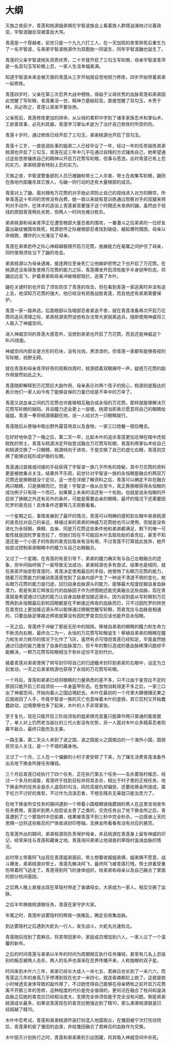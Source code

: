 # 大纲

灭族之夜前夕，青莲和桃源姐弟俩在宇智波族会上看着族人群情汹涌地讨论着政变，宇智波鼬反驳被富岳大骂。

青莲是一个穿越者，前世只是一个九九六打工人，在一天加班的夜里猝死后重生为了一名宇智波，与弟弟宇智波桃源作为双胞胎一同诞生，同年宇智波鼬也诞生了。

青莲的父亲宇智波桃矢资质优秀，二十岁就开启了三勾玉写轮眼，母亲宇智波青萍是一名双勾玉写轮眼上忍，一家人生活幸福美满。

知道宇智波未来会被灭族的青莲从三岁开始就自觉地努力修炼，四岁开始带着弟弟一起修炼。

青莲四岁时，父亲在第三次忍界大战中牺牲，得益于父母优秀的血脉青莲和弟弟因此觉醒了写轮眼，青莲重活一世，精神力基础较高，直接觉醒了双勾玉，木秀于林，风必吹之，青莲让弟弟不要张扬。

父亲死后，青莲修炼更加的拼命，从父母的累积中学到了诸多家族忍术和掌仙术，工欲善其事，必先利其器，青莲学习掌仙术是为了治疗自己修炼时所受的伤。

青莲十岁时，通过修炼已经开启了三勾玉，弟弟桃源也开启了双勾玉。

青莲十三岁，一直低调处事的姐弟二人已经毕业了一年，经过一年的任务锻炼弟弟桃源也开启了三勾玉，青莲在这三年中几乎在通过自残的方式锤炼自己，她希望通过这些苦修锤炼自己的精神以开启万花筒写轮眼，但事与愿违，此时青莲已有上忍的实力，弟弟桃源有特别上忍的实力。

灭族之夜，宇智波警备部的人员已被鼬和带土二人杀害，带土在收集写轮眼，鼬则在族地内部屠杀其它族人，与鼬一同行动的还有大量根部的成员。

青莲对上了鼬，面对拥有万花筒的对手她必须防止自己的视线进入对方的眼帘，所幸青莲这十年间的苦修没有白费，她一直以来就有意训练通过观察对手的双腿来预判对手动作，在体术的造诣上青莲甚至要强于这个时期还未发病的鼬，虽然由于视线的原因青莲稍处劣势，但两人一时间也难分胜负。

弟弟桃源和母亲青萍正在遭受根部大量忍者的围攻，一番激斗之后弟弟的一位好友露出破绽被围攻致死，桃源悲呼之际被根部忍者找到破绽，被起爆符围困，母亲以命相救，爆炸的火光淹没了母亲。

青莲在弟弟悲呼之际心神超越极限开启万花筒，施展能力在毫厘之间护住了母亲，同时使用须佐当下了鼬的攻击。

弟弟桃源以为母亲遇难，接连两位至亲死亡让他嫉妒悲愤之下也开启了万花筒。在桃源还没来得急使用万花筒的能力之际，青莲爆发开启须佐能乎半身铠甲形态，将鼬远远击飞，护着弟弟和母亲冲破根部阻拦，逃离了木叶。

鼬在关键时刻也开启了须佐防住了青莲的攻击，但在看到青莲一家逃离时并没有追上去，他深知万花筒的强大，他已经没有把我战胜青莲，而且他还有弟弟需要保护。

青莲一家一路奔逃，后面根部以及暗部忍者紧追不舍，就在青莲准备再次开启万花筒将追兵清理之际，弟弟桃源突然说他有办法带大家脱离追兵，随即使用神威将三人吸入了神威空间。

进入神威空间的青莲大感意外，没想到弟弟也开启了万花筒，而且还是神威这个BUG技能。

神威空间内部全是方形的石块，没有光线，黑漆漆的，但青莲一家都有能够夜视的写轮眼，视野无碍。

就在青莲和母亲青萍好奇的观察四周时，桃源捂着双眼痛哼一声，疑惑万花筒的副作用居然如此之大。

青莲随即解释到万花筒巨大副作用，母亲表示对两个孩子的担心，桃源则是豁达的表示他们一家人如今有了能够自保的力量已经是不幸中的万幸了。

青莲又说血亲之间的万花筒也许能够相互融合成永恒的万花筒，那样就能够解决万花筒写轮眼的缺陷，并且瞳力还会更上一层楼，桃源当即表示愿意将自己的眼睛给姐姐，青莲一拳将桃源揍翻在地，说一人给对方一只眼睛就行。

青莲随后从卷轴中取出野外露营用具以及食物，一家三口饱餐一顿后睡去。

在好好地休息了一晚之后，第二天一早，比起木叶的追杀青莲更加忌惮在暗中虎视眈眈的带土，青莲与桃源决定开始尝试融合万花筒写轮眼，青莲利用掌仙术给自己和桃源交换了一只眼睛，桃源倾向于进攻，于是交换了自己的虚化右眼，青莲则交换了能够远程形成护盾的左眼。

青莲通过直接或间接的手段获得了宇智波一族几乎所有的隐秘，其中万花筒的资料更是被她重点关注，结果并不乐观，前世针对宇智波一族的永恒眼是融合的两双万花筒还是换眼就没个定论，这一世在详细了解资料之后，青莲可以确定不存在融合两只眼睛，只是换眼而已，但是！宇智波一族从古至今，真正靠换眼获得永恒眼的成功例子只有斑一个而已，如果算上未来的话还有一个佐助。也就是说永恒眼的开启除了换眼之外还有另外的条件，可能是需要血亲的眼睛，最坏的情况下还需要因陀罗的查克拉！具体条件还要等几天观察看看。

一个星期之后，事情发展到了最坏的情况，青莲可以明确的感知到左眼中弟弟桃源的查克拉对自己的亲近，移植过来的弟弟的神威万花筒她也可以使用，但就是没有进化为永恒眼，换眼、血亲、同是万花筒这些条件他和弟弟都满足，剩下的唯一可能性就是因陀罗查克拉了，但她们现在不可能回木叶去取佐助的查克拉，甚至不知道还是一个小孩子的佐助的查克拉取来有没有用，不过青莲不打算就此放弃，她开始尝试控制弟弟眼睛中的瞳力与自己右眼融合。

又过了一个星期，在青莲的有意引导下，弟弟的瞳力确实有与自己左眼融合的迹象，但中间始终隔了一层导致无法成功，弟弟桃源也多有尝试，结果也是相同，就在弟弟开始安慰青莲时，青莲决定使用最后的手段，她使用了右眼万花筒的能力，随着万花筒能力的催动青莲感觉到了自身内部产生了一种说不清道不明的变化，她右眼万花筒的能力是归途，回归自身血脉源头的能力，能够最大程度挖掘自身血脉潜力，若是有其它辉夜后代的血脉因子作为拼图她还能完美融合这些血脉，现在青莲就是希望通过归途的能力让自身血脉更加接近源头，因为说到底从写轮眼到万花筒再到永恒眼最后到轮回眼都是在不断接近辉夜的血脉而已，只不过因陀罗的转世在查克拉上更加接近源头所以能够通过换眼觉醒写轮眼，而查克拉与血脉是相通的，只要血脉足够接近辉夜就算没有因陀罗查克拉应该也能开启永恒眼。

一天之后，青莲终于冲破了那层无形中的阻隔，移植自弟弟的眼睛的瞳力和生命力不断流向右眼，最终合二为一，永恒的万花筒写轮眼诞生！移植自弟弟的眼睛在瞳力和生命力耗尽的情况下化作了飞灰，虽然有点可惜但青莲已经知足，毕竟虽然她通过归途的能力激发了自身的血脉潜力，但千年的繁衍造成的基血脉稀薄问题却不能解决，一颗万花筒写轮眼相当于弥补这份不足的代价。

接着青莲对弟弟使用了转写封印将自己的归途瞳术封印到弟弟的左眼中，设定为立刻发动，一天之后弟弟桃源也获得了永恒的万花筒写轮眼。

一个月后，青莲和弟弟已经将眼睛的力量熟悉的差不多，只不过由于查克拉不足的原因只能开启三阶段须佐——半身盔甲形态。在食物消耗得差不多之后，一家三口出了神威空间，开始向着火之国边境赶去。木叶在最初的一个月里大肆搜捕无果之后就收回了人手，毕竟宇智波一族的灭亡也意味着木叶的虚弱，其它忍村又开始蠢蠢欲动，边境摩擦也多了起来，木叶的人手非常紧张。

至于复仇，现在只能开启三阶段须佐的姐弟俩充其量只能算作两只普通的尾兽罢了，单人对上仍然老当益壮的三代火影没有优势，另一人面对木叶众多精英忍者则寡不敌众，最终只能伤及无辜。

一路无事，第二天众人来到了波之国，波之国是火之国南边的一个海外小国，国弱民穷没人关注，是一个不错的藏身地。

又过了一个月，三人在一个偏僻的小村子里安顿了下来，为了赚生活费青莲准备外出去地下换金所接任务赚钱。

三个月后青莲已经执行了四个任务，正在执行第五个任务——击杀雾隐村叛忍，经过一个多月的调查，青莲终于找到目标并将其击杀，相比于村子里的正规任务，地下换金所的任务全是杀人盗窃的勾当，风险高报仇却偏低，还要给换金所提成，属于吃力不讨好的类型，不过作为流浪忍者，不想去残杀无辜就只能当苦力了。

在地下换金所交任务的期间遇到一个带着小圆框眼镜络腮胡的男人在这里咨询发布任务费用，青莲听到男人抱怨说太贵了之类的，交完任务出了地下换金所之后，青莲遭到了三个雾隐村中忍偷袭，结果被青莲不到三秒中完全秒杀，一边感谢上天的恩赐一边将这些叛忍的尸体收进封印卷轴，去换金所看看有没有对应的悬赏。

在青莲外出的期间，弟弟桃源则负责保护母亲，并且桃源在青莲身上留有神威的印记，经常来往与青莲和藏身之地，青莲询问弟弟让他调查的草隐村漩涡血脉的情况。

此时带土带着阿飞出现在青莲姐弟面前，带土想要收服姐弟俩，姐弟俩不愿意，战斗爆发，弟弟桃源对带土，青莲先解决阿飞，最终阿飞被青莲打残，带土拼着受重伤带着阿飞逃走了。青莲得到阿飞的身体组织，给弟弟和母亲以及自己融合了里面的部分柱间基因。

之后两人晚上直接出现在草隐村带走了香燐母女，大家成为一家人，相互交换了血脉。

之后半年换做桃源做任务，青莲在家守护大家。

年尾之时，青莲听说雾隐村的辉夜一族叛乱，确定去收集血脉。

到达雾隐村之后遇到大蛇丸一行人，发生战斗，大蛇丸光速败北。

青莲随后找到了君麻吕，将其带回家中，家庭成员增加到六人，一家人过了一个温馨的新年。

之后的时间青莲与弟弟以半年的时间为周期相互执行任务赚钱，甚至有几名上忍级别的叛忍被两人击杀，两人的名声也渐渐在忍界传播开来，人称独眼的双子星。

时间来到木叶六三年，弟弟已经长大成人一米七五、君麻吕也长到了一米六六，而青莲这几年的身高几乎停滞到现在也才一米四七，就连香燐都赶上她了。这就是她小时候透支身体导致的副作用了，不过她觉得自己能够在母亲牺牲之前开启万花筒离不开那三年的苦修，这种程度的代价是完全值得的，更何况在融合了柱间和漩涡血脉之后她的查克拉已经相当庞大，支撑完全体须佐能乎完全没有问题。倒是弟弟桃源成长最多，如果说青莲现在的查克拉勉强达到了精10，那么弟弟桃源就是已经超越了精10。

木叶中忍考试，青莲和弟弟桃源乔装打扮混入他国观众，在雏田被宁次打伤住院后，青莲乘机偷了雏田的血液，并给雏田融合了君麻吕的血脉作为交换。

木叶毁灭计划执行之时，青莲和弟弟乘机引出团藏，将其吸入神威空间中杀死。

